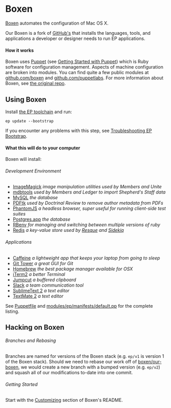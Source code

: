 # Boxen

[Boxen](https://boxen.github.com/) automates the configuration of Mac OS X.

Our Boxen is a fork of [GitHub's](https://github.com/boxen/our-boxen) that installs the languages, tools, and applications a developer or designer needs to run EP applications.

#### How it works

Boxen uses [Puppet](https://puppetlabs.com/) (see [Getting Started with Puppet](https://github.com/boxen/our-boxen/blob/master/docs/puppet.md)) which is Ruby software for configuration management. Aspects of machine configuration are broken into modules. You can find quite a few public modules at [github.com/boxen](https://github.com/boxen) and [github.com/puppetlabs](https://github.com/puppetlabs). For more information about Boxen, see [the original repo](https://github.com/boxen/our-boxen).



## Using Boxen

Install [the EP toolchain](https://github.com/concordia-publishing-house/ep#installing-ep) and run:

```
ep update --bootstrap
```

If you encounter any problems with this step, see [Troubleshooting EP Bootstrap](https://github.com/concordia-publishing-house/ep/wiki/Troubleshooting-EP-Bootstrap).



#### What this will do to your computer

Boxen will install:

###### Development Environment

  * [ImageMagick](http://www.imagemagick.org/) _image manipulation utilities used by Members and Unite_
  * [mdbtools](https://github.com/brianb/mdbtools) _used by Members and Ledger to import Shepherd's Staff data_
  * [MySQL](http://www.mysql.com/) _the database_
  * [PDFtk](http://www.pdflabs.com/tools/pdftk-the-pdf-toolkit/) _used by Doctrinal Review to remove author metadata from PDFs_
  * [PhantomJS](http://phantomjs.org/) _a headless browser, super useful for running client-side test suites_
  * [Postgres.app](http://postgresapp.com/) _the database_
  * [RBenv](https://github.com/sstephenson/rbenv) _for managing and switching between multiple versions of ruby_
  * [Redis](http://redis.io/) _a key-value store used by [Resque](https://github.com/resque/resque) and [Sidekiq](http://sidekiq.org/)_

###### Applications

  * [Caffeine](http://lightheadsw.com/caffeine/) _a lightweight app that keeps your laptop from going to sleep_
  * [Git Tower](http://www.git-tower.com/) _a great GUI for Git_
  * [Homebrew](http://mxcl.github.com/homebrew/) _the best package manager available for OSX_
  * [iTerm2](http://www.iterm2.com/) _a better Terminal_
  * [Jumpcut](http://jumpcut.sourceforge.net/) _a buffered clipboard_
  * [Slack](https://slack.com/) _a team communication tool_
  * [SublimeText 2](http://www.sublimetext.com/) _a text editor_
  * [TextMate 2](https://github.com/textmate/textmate) _a text editor_

See [Puppetfile](https://github.com/concordia-publishing-house/boxen/blob/master/Puppetfile) and [modules/ep/manifests/default.pp](https://github.com/concordia-publishing-house/boxen/blob/master/modules/ep/manifests/default.pp) for the complete listing.



## Hacking on Boxen

###### Branches and Rebasing

Branches are named for versions of the Boxen stack (e.g. `ep/v1` is version 1 of the Boxen stack). Should we need to rebase our work off of [boxen/our-boxen](https://github.com/boxen/our-boxen), we would create a new branch with a bumped version (e.g. `ep/v2`) and squash all of our modifications to-date into one commit.

###### Getting Started

Start with the [Customizing](https://github.com/boxen/our-boxen#customizing) section of Boxen's README.
